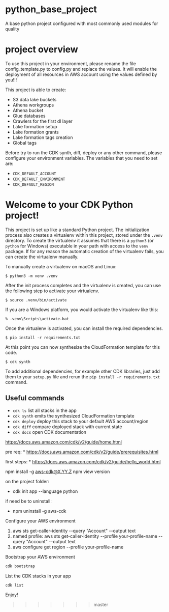 # python_base_project
A base python project configured with most commonly used modules for quality

# project overview

To use this project in your environment, please rename the file config_template.py to config.py and replace the values.
It will enable the deployment of all resources in AWS account using the values defined by you!!!

This project is able to create:
- S3 data lake buckets
- Athena workgroups
- Athena bucket
- Glue databases
- Crawlers for the first dl layer
- Lake formation setup
- Lake formation grants
- Lake formation tags creation
- Global tags

Before try to run the CDK synth, diff, deploy or any other command, please configure your environment variables.
The variables that you need to set are:
- `CDK_DEFAULT_ACCOUNT`
- `CDK_DEFAULT_ENVIRONMENT`
- `CDK_DEFAULT_REGION`

# Welcome to your CDK Python project!

This project is set up like a standard Python project. The initialization
process also creates a virtualenv within this project, stored under the `.venv`
directory. To create the virtualenv it assumes that there is a `python3`
(or `python` for Windows) executable in your path with access to the `venv`
package. If for any reason the automatic creation of the virtualenv fails,
you can create the virtualenv manually.

To manually create a virtualenv on macOS and Linux:

```
$ python3 -m venv .venv
```

After the init process completes and the virtualenv is created, you can use the following
step to activate your virtualenv.

```
$ source .venv/bin/activate
```

If you are a Windows platform, you would activate the virtualenv like this:

```
% .venv\Scripts\activate.bat
```

Once the virtualenv is activated, you can install the required dependencies.

```
$ pip install -r requirements.txt
```

At this point you can now synthesize the CloudFormation template for this code.

```
$ cdk synth
```

To add additional dependencies, for example other CDK libraries, just add
them to your `setup.py` file and rerun the `pip install -r requirements.txt`
command.

## Useful commands

* `cdk ls`          list all stacks in the app
* `cdk synth`       emits the synthesized CloudFormation template
* `cdk deploy`      deploy this stack to your default AWS account/region
* `cdk diff`        compare deployed stack with current state
* `cdk docs`        open CDK documentation

https://docs.aws.amazon.com/cdk/v2/guide/home.html

pre req:
    * https://docs.aws.amazon.com/cdk/v2/guide/prerequisites.html

first steps:
    * https://docs.aws.amazon.com/cdk/v2/guide/hello_world.html

npm install -g aws-cdk@X.YY.Z
npm view <package-name> version

on the project folder:
* cdk init app --language python

if need be to uninstall:
* npm uninstall -g aws-cdk

Configure your AWS environment
1. aws sts get-caller-identity --query "Account" --output text
2. named profile: aws sts get-caller-identity --profile your-profile-name --query "Account" --output text
3. aws configure get region --profile your-profile-name

Bootstrap your AWS environment
```bash
cdk bootstrap
```

List the CDK stacks in your app
```bash
cdk list
```

Enjoy!
>>>>>>> master
